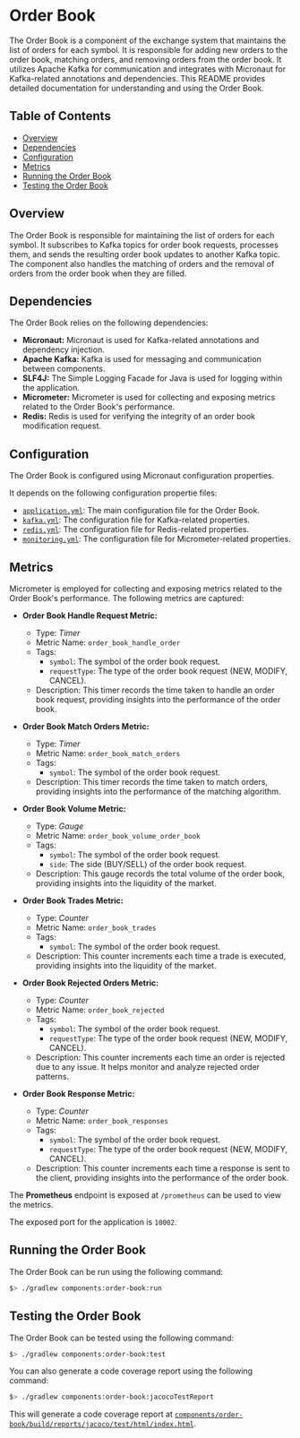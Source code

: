 # Order Book

The Order Book is a component of the exchange system that maintains the list of orders for each symbol. It is responsible for adding new orders to the order book, matching orders, and removing orders from the order book. It utilizes Apache Kafka for communication and integrates with Micronaut for Kafka-related annotations and dependencies. This README provides detailed documentation for understanding and using the Order Book.

## Table of Contents

- [Overview](#overview)
- [Dependencies](#dependencies)
- [Configuration](#configuration)
- [Metrics](#metrics)
- [Running the Order Book](#running-the-order-book)
- [Testing the Order Book](#testing-the-order-book)

## Overview

The Order Book is responsible for maintaining the list of orders for each symbol. It subscribes to Kafka topics for order book requests, processes them, and sends the resulting order book updates to another Kafka topic. The component also handles the matching of orders and the removal of orders from the order book when they are filled.

## Dependencies

The Order Book relies on the following dependencies:

- **Micronaut:** Micronaut is used for Kafka-related annotations and dependency injection.
- **Apache Kafka:** Kafka is used for messaging and communication between components.
- **SLF4J:** The Simple Logging Facade for Java is used for logging within the application.
- **Micrometer:** Micrometer is used for collecting and exposing metrics related to the Order Book's performance.
- **Redis:** Redis is used for verifying the integrity of an order book modification request.

## Configuration

The Order Book is configured using Micronaut configuration properties.

It depends on the following configuration propertie files:
- [`application.yml`](src/main/resources/application.yml): The main configuration file for the Order Book.
- [`kafka.yml`](/config/common/kafka.yml): The configuration file for Kafka-related properties.
- [`redis.yml`](/config/common/redis.yml): The configuration file for Redis-related properties.
- [`monitoring.yml`](/config/common/monitoring.yml): The configuration file for Micrometer-related properties.

## Metrics

Micrometer is employed for collecting and exposing metrics related to the Order Book's performance. The following metrics are captured:

- **Order Book Handle Request Metric:**
  - Type: _Timer_
  - Metric Name: `order_book_handle_order`
  - Tags:
    - `symbol`: The symbol of the order book request.
    - `requestType`: The type of the order book request (NEW, MODIFY, CANCEL).
  - Description: This timer records the time taken to handle an order book request, providing insights into the performance of the order book.

- **Order Book Match Orders Metric:**
  - Type: _Timer_
  - Metric Name: `order_book_match_orders`
  - Tags:
    - `symbol`: The symbol of the order book request.
  - Description: This timer records the time taken to match orders, providing insights into the performance of the matching algorithm.

- **Order Book Volume Metric:**
  - Type: _Gauge_
  - Metric Name: `order_book_volume_order_book`
  - Tags:
    - `symbol`: The symbol of the order book request.
    - `side`: The side (BUY/SELL) of the order book request.
  - Description: This gauge records the total volume of the order book, providing insights into the liquidity of the market.

- **Order Book Trades Metric:**
  - Type: _Counter_
  - Metric Name: `order_book_trades`
  - Tags:
    - `symbol`: The symbol of the order book request.
  - Description: This counter increments each time a trade is executed, providing insights into the liquidity of the market.

- **Order Book Rejected Orders Metric:**
  - Type: _Counter_
  - Metric Name: `order_book_rejected`
  - Tags:
    - `symbol`: The symbol of the order book request.
    - `requestType`: The type of the order book request (NEW, MODIFY, CANCEL).
  - Description: This counter increments each time an order is rejected due to any issue. It helps monitor and analyze rejected order patterns.

- **Order Book Response Metric:**
  - Type: _Counter_
  - Metric Name: `order_book_responses`
  - Tags:
    - `symbol`: The symbol of the order book request.
    - `requestType`: The type of the order book request (NEW, MODIFY, CANCEL).
  - Description: This counter increments each time a response is sent to the client, providing insights into the performance of the order book.

The **Prometheus** endpoint is exposed at `/prometheus` can be used to view the metrics.

The exposed port for the application is `10002`.

## Running the Order Book

The Order Book can be run using the following command:

```bash
$> ./gradlew components:order-book:run
```

## Testing the Order Book

The Order Book can be tested using the following command:

```bash
$> ./gradlew components:order-book:test
```

You can also generate a code coverage report using the following command:

```bash
$> ./gradlew components:order-book:jacocoTestReport
```

This will generate a code coverage report at [`components/order-book/build/reports/jacoco/test/html/index.html`](/components/order-book/build/reports/jacoco/test/html/index.html).
